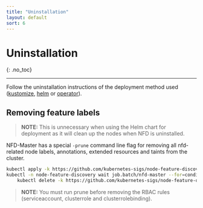 ```yaml
---
title: "Uninstallation"
layout: default
sort: 6
---
```


# Uninstallation
{: .no_toc}

---

Follow the uninstallation instructions of the deployment method used
([kustomize](kustomize.md#uninstallation),
[helm](helm.md#uninstalling-the-chart) or
[operator](operator.md#uninstallation)).

## Removing feature labels

> **NOTE:** This is unnecessary when using the Helm chart for deployment as it
> will clean up the nodes when NFD is uninstalled.

NFD-Master has a special `-prune` command line flag for removing all
nfd-related node labels, annotations, extended resources and taints from the
cluster.

```bash
kubectl apply -k https://github.com/kubernetes-sigs/node-feature-discovery/deployment/overlays/prune?ref={{ site.release }}
kubectl -n node-feature-discovery wait job.batch/nfd-master --for=condition=complete && \
    kubectl delete -k https://github.com/kubernetes-sigs/node-feature-discovery/deployment/overlays/prune?ref={{ site.release }}
```

> **NOTE:** You must run prune before removing the RBAC rules (serviceaccount,
> clusterrole and clusterrolebinding).
